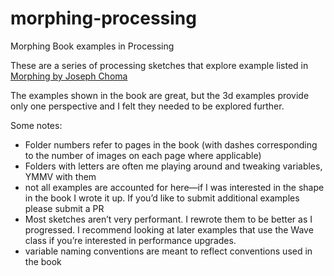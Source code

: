 # morphing-processing
Morphing Book examples in Processing

These are a series of processing sketches that explore example listed in [Morphing by Joseph Choma](https://www.amazon.com/Morphing-Mathematical-Transformations-Architects-Designers/dp/1780674139/)

The examples shown in the book are great, but the 3d examples provide only one perspective and I felt they needed to be explored further. 

Some notes:
- Folder numbers refer to pages in the book (with dashes corresponding to the number of images on each page where applicable)
- Folders with letters are often me playing around and tweaking variables, YMMV with them
- not all examples are accounted for here—if I was interested in the shape in the book I wrote it up. If you’d like to submit additional examples please submit a PR
- Most sketches aren’t very performant. I rewrote them to be better as I progressed. I recommend looking at later examples that use the Wave class if you’re interested in performance upgrades.
- variable naming conventions are meant to reflect conventions used in the book
